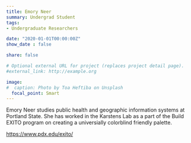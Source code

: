 ```yaml
---
title: Emory Neer
summary: Undergrad Student
tags:
- Undergraduate Researchers

date: "2020-01-01T00:00:00Z"
show_date : false

share: false

# Optional external URL for project (replaces project detail page).
#external_link: http://example.org

image:
#  caption: Photo by Toa Heftiba on Unsplash
  focal_point: Smart
---
```


Emory Neer studies public health and geographic information systems at Portland State. She has worked in the Karstens Lab as a part of the Build EXITO program on creating a universially colorblind friendly palette.

https://www.pdx.edu/exito/

